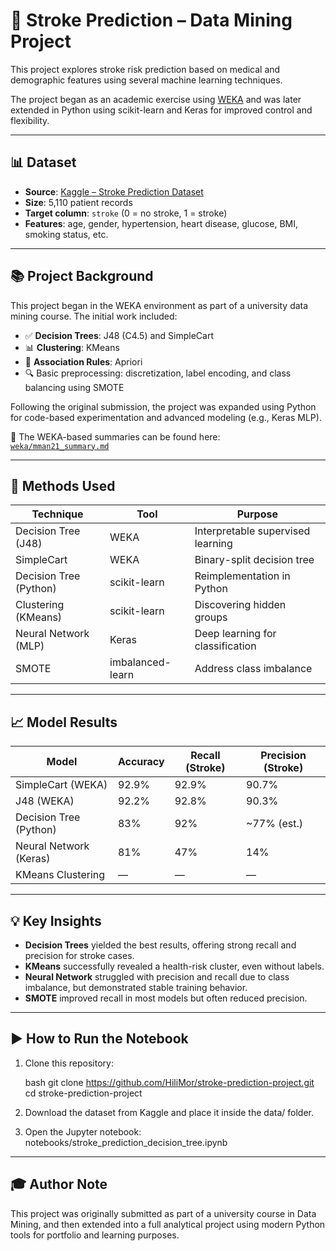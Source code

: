 # 🧠 Stroke Prediction – Data Mining Project

This project explores stroke risk prediction based on medical and demographic features using several machine learning techniques.

The project began as an academic exercise using [WEKA](https://www.cs.waikato.ac.nz/ml/weka/) and was later extended in Python using scikit-learn and Keras for improved control and flexibility.

---

## 📊 Dataset

- **Source**: [Kaggle – Stroke Prediction Dataset](https://www.kaggle.com/datasets/fedesoriano/stroke-prediction-dataset)
- **Size**: 5,110 patient records
- **Target column**: `stroke` (0 = no stroke, 1 = stroke)
- **Features**: age, gender, hypertension, heart disease, glucose, BMI, smoking status, etc.

---

## 📚 Project Background

This project began in the WEKA environment as part of a university data mining course. The initial work included:

- ✅ **Decision Trees**: J48 (C4.5) and SimpleCart
- 📊 **Clustering**: KMeans
- 🔗 **Association Rules**: Apriori
- 🔍 Basic preprocessing: discretization, label encoding, and class balancing using SMOTE

Following the original submission, the project was expanded using Python for code-based experimentation and advanced modeling (e.g., Keras MLP).

📁 The WEKA-based summaries can be found here:  
[`weka/mman21_summary.md`](weka/mman21_summary.md)

---

## 🧪 Methods Used

| Technique              | Tool             | Purpose                           |
| ---------------------- | ---------------- | --------------------------------- |
| Decision Tree (J48)    | WEKA             | Interpretable supervised learning |
| SimpleCart             | WEKA             | Binary-split decision tree        |
| Decision Tree (Python) | scikit-learn     | Reimplementation in Python        |
| Clustering (KMeans)    | scikit-learn     | Discovering hidden groups         |
| Neural Network (MLP)   | Keras            | Deep learning for classification  |
| SMOTE                  | imbalanced-learn | Address class imbalance           |

---

## 📈 Model Results

| Model                  | Accuracy | Recall (Stroke) | Precision (Stroke) |
| ---------------------- | -------- | --------------- | ------------------ |
| SimpleCart (WEKA)      | 92.9%    | 92.9%           | 90.7%              |
| J48 (WEKA)             | 92.2%    | 92.8%           | 90.3%              |
| Decision Tree (Python) | 83%      | 92%             | ~77% (est.)        |
| Neural Network (Keras) | 81%      | 47%             | 14%                |
| KMeans Clustering      | —        | —               | —                  |

---

## 💡 Key Insights

- **Decision Trees** yielded the best results, offering strong recall and precision for stroke cases.
- **KMeans** successfully revealed a health-risk cluster, even without labels.
- **Neural Network** struggled with precision and recall due to class imbalance, but demonstrated stable training behavior.
- **SMOTE** improved recall in most models but often reduced precision.

---

## ▶️ How to Run the Notebook

1. Clone this repository:

   bash
   git clone https://github.com/HiliMor/stroke-prediction-project.git
   cd stroke-prediction-project

2. Download the dataset from Kaggle and place it inside the data/ folder.

3. Open the Jupyter notebook:
   notebooks/stroke_prediction_decision_tree.ipynb

---

## 🎓 Author Note

This project was originally submitted as part of a university course in Data Mining, and then extended into a full analytical project using modern Python tools for portfolio and learning purposes.
